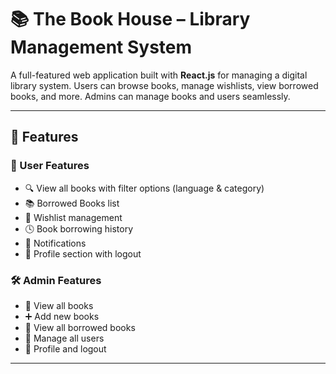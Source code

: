 # 📚 The Book House – Library Management System

A full-featured web application built with **React.js** for managing a digital library system. Users can browse books, manage wishlists, view borrowed books, and more. Admins can manage books and users seamlessly.

---

## 🚀 Features

### 👤 User Features
- 🔍 View all books with filter options (language & category)
- 📚 Borrowed Books list
- 💖 Wishlist management
- 🕓 Book borrowing history
- 🔔 Notifications
- 👤 Profile section with logout

### 🛠️ Admin Features
- 📘 View all books
- ➕ Add new books
- 🧾 View all borrowed books
- 👥 Manage all users
- 👤 Profile and logout

---


